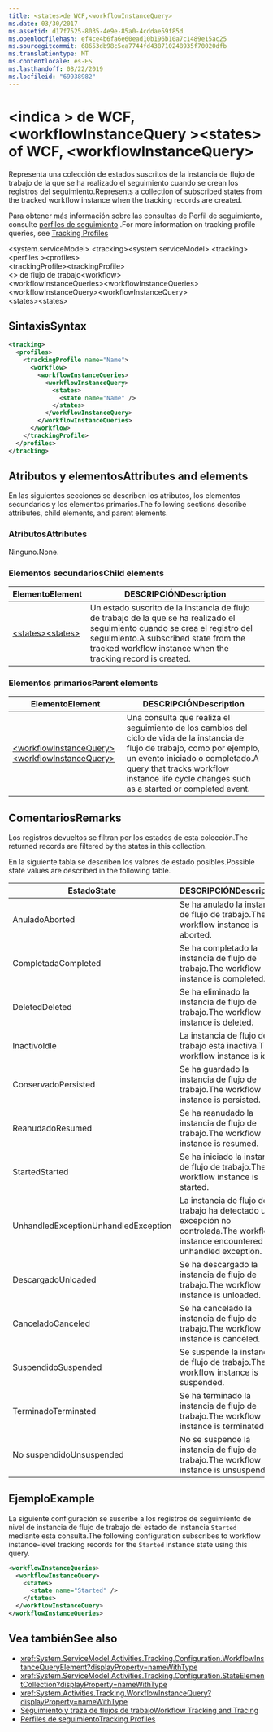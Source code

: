 ```yaml
---
title: <states>de WCF,<workflowInstanceQuery>
ms.date: 03/30/2017
ms.assetid: d17f7525-8035-4e9e-85a0-4cddae59f85d
ms.openlocfilehash: ef4ce4b6fa6e60ead10b196b10a7c1489e15ac25
ms.sourcegitcommit: 68653db98c5ea7744fd438710248935f70020dfb
ms.translationtype: MT
ms.contentlocale: es-ES
ms.lasthandoff: 08/22/2019
ms.locfileid: "69938982"
---
```

# <a name="states-of-wcf-workflowinstancequery"></a><span data-ttu-id="018d1-102">\<indica > de WCF, \<workflowInstanceQuery ></span><span class="sxs-lookup"><span data-stu-id="018d1-102">\<states> of WCF, \<workflowInstanceQuery></span></span>

<span data-ttu-id="018d1-103">Representa una colección de estados suscritos de la instancia de flujo de trabajo de la que se ha realizado el seguimiento cuando se crean los registros del seguimiento.</span><span class="sxs-lookup"><span data-stu-id="018d1-103">Represents a collection of subscribed states from the tracked workflow instance when the tracking records are created.</span></span>  
  
<span data-ttu-id="018d1-104">Para obtener más información sobre las consultas de Perfil de seguimiento, consulte [perfiles de seguimiento](../../../windows-workflow-foundation/tracking-profiles.md) .</span><span class="sxs-lookup"><span data-stu-id="018d1-104">For more information on tracking profile queries, see [Tracking Profiles](../../../windows-workflow-foundation/tracking-profiles.md)</span></span>  
  
<span data-ttu-id="018d1-105">\<system.serviceModel> \<tracking></span><span class="sxs-lookup"><span data-stu-id="018d1-105">\<system.serviceModel> \<tracking></span></span>  
<span data-ttu-id="018d1-106">\<perfiles ></span><span class="sxs-lookup"><span data-stu-id="018d1-106">\<profiles></span></span>  
<span data-ttu-id="018d1-107">\<trackingProfile></span><span class="sxs-lookup"><span data-stu-id="018d1-107">\<trackingProfile></span></span>  
<span data-ttu-id="018d1-108">\<> de flujo de trabajo</span><span class="sxs-lookup"><span data-stu-id="018d1-108">\<workflow></span></span>  
<span data-ttu-id="018d1-109">\<workflowInstanceQueries></span><span class="sxs-lookup"><span data-stu-id="018d1-109">\<workflowInstanceQueries></span></span>  
<span data-ttu-id="018d1-110">\<workflowInstanceQuery></span><span class="sxs-lookup"><span data-stu-id="018d1-110">\<workflowInstanceQuery></span></span>  
<span data-ttu-id="018d1-111">\<states></span><span class="sxs-lookup"><span data-stu-id="018d1-111">\<states></span></span>  
  
## <a name="syntax"></a><span data-ttu-id="018d1-112">Sintaxis</span><span class="sxs-lookup"><span data-stu-id="018d1-112">Syntax</span></span>  
  
```xml  
<tracking>
  <profiles>
    <trackingProfile name="Name">
      <workflow>
        <workflowInstanceQueries>
          <workflowInstanceQuery>
            <states>
              <state name="Name" />
            </states>
          </workflowInstanceQuery>
        </workflowInstanceQueries>
      </workflow>
    </trackingProfile>
  </profiles>
</tracking>
```  
  
## <a name="attributes-and-elements"></a><span data-ttu-id="018d1-113">Atributos y elementos</span><span class="sxs-lookup"><span data-stu-id="018d1-113">Attributes and elements</span></span>

<span data-ttu-id="018d1-114">En las siguientes secciones se describen los atributos, los elementos secundarios y los elementos primarios.</span><span class="sxs-lookup"><span data-stu-id="018d1-114">The following sections describe attributes, child elements, and parent elements.</span></span>  
  
### <a name="attributes"></a><span data-ttu-id="018d1-115">Atributos</span><span class="sxs-lookup"><span data-stu-id="018d1-115">Attributes</span></span>  

<span data-ttu-id="018d1-116">Ninguno.</span><span class="sxs-lookup"><span data-stu-id="018d1-116">None.</span></span>  
  
### <a name="child-elements"></a><span data-ttu-id="018d1-117">Elementos secundarios</span><span class="sxs-lookup"><span data-stu-id="018d1-117">Child elements</span></span>
  
|<span data-ttu-id="018d1-118">Elemento</span><span class="sxs-lookup"><span data-stu-id="018d1-118">Element</span></span>|<span data-ttu-id="018d1-119">DESCRIPCIÓN</span><span class="sxs-lookup"><span data-stu-id="018d1-119">Description</span></span>|  
|-------------|-----------------|  
|[<span data-ttu-id="018d1-120">\<states></span><span class="sxs-lookup"><span data-stu-id="018d1-120">\<states></span></span>](state-of-wcf-workflowinstancequery.md)|<span data-ttu-id="018d1-121">Un estado suscrito de la instancia de flujo de trabajo de la que se ha realizado el seguimiento cuando se crea el registro del seguimiento.</span><span class="sxs-lookup"><span data-stu-id="018d1-121">A subscribed state from the tracked workflow instance when the tracking record is created.</span></span>|  
  
### <a name="parent-elements"></a><span data-ttu-id="018d1-122">Elementos primarios</span><span class="sxs-lookup"><span data-stu-id="018d1-122">Parent elements</span></span>  
  
|<span data-ttu-id="018d1-123">Elemento</span><span class="sxs-lookup"><span data-stu-id="018d1-123">Element</span></span>|<span data-ttu-id="018d1-124">DESCRIPCIÓN</span><span class="sxs-lookup"><span data-stu-id="018d1-124">Description</span></span>|  
|-------------|-----------------|  
|[<span data-ttu-id="018d1-125">\<workflowInstanceQuery></span><span class="sxs-lookup"><span data-stu-id="018d1-125">\<workflowInstanceQuery></span></span>](../windows-workflow-foundation/workflowinstancequery.md)|<span data-ttu-id="018d1-126">Una consulta que realiza el seguimiento de los cambios del ciclo de vida de la instancia de flujo de trabajo, como por ejemplo, un evento iniciado o completado.</span><span class="sxs-lookup"><span data-stu-id="018d1-126">A query that tracks workflow instance life cycle changes such as a started or completed event.</span></span>|  
  
## <a name="remarks"></a><span data-ttu-id="018d1-127">Comentarios</span><span class="sxs-lookup"><span data-stu-id="018d1-127">Remarks</span></span>

<span data-ttu-id="018d1-128">Los registros devueltos se filtran por los estados de esta colección.</span><span class="sxs-lookup"><span data-stu-id="018d1-128">The returned records are filtered by the states in this collection.</span></span>  
  
<span data-ttu-id="018d1-129">En la siguiente tabla se describen los valores de estado posibles.</span><span class="sxs-lookup"><span data-stu-id="018d1-129">Possible state values are described in the following table.</span></span>  
  
|<span data-ttu-id="018d1-130">Estado</span><span class="sxs-lookup"><span data-stu-id="018d1-130">State</span></span>|<span data-ttu-id="018d1-131">DESCRIPCIÓN</span><span class="sxs-lookup"><span data-stu-id="018d1-131">Description</span></span>|  
|-----------|-----------------|  
|<span data-ttu-id="018d1-132">Anulado</span><span class="sxs-lookup"><span data-stu-id="018d1-132">Aborted</span></span>|<span data-ttu-id="018d1-133">Se ha anulado la instancia de flujo de trabajo.</span><span class="sxs-lookup"><span data-stu-id="018d1-133">The workflow instance is aborted.</span></span>|  
|<span data-ttu-id="018d1-134">Completada</span><span class="sxs-lookup"><span data-stu-id="018d1-134">Completed</span></span>|<span data-ttu-id="018d1-135">Se ha completado la instancia de flujo de trabajo.</span><span class="sxs-lookup"><span data-stu-id="018d1-135">The workflow instance is completed.</span></span>|  
|<span data-ttu-id="018d1-136">Deleted</span><span class="sxs-lookup"><span data-stu-id="018d1-136">Deleted</span></span>|<span data-ttu-id="018d1-137">Se ha eliminado la instancia de flujo de trabajo.</span><span class="sxs-lookup"><span data-stu-id="018d1-137">The workflow instance is deleted.</span></span>|  
|<span data-ttu-id="018d1-138">Inactivo</span><span class="sxs-lookup"><span data-stu-id="018d1-138">Idle</span></span>|<span data-ttu-id="018d1-139">La instancia de flujo de trabajo está inactiva.</span><span class="sxs-lookup"><span data-stu-id="018d1-139">The workflow instance is idle.</span></span>|  
|<span data-ttu-id="018d1-140">Conservado</span><span class="sxs-lookup"><span data-stu-id="018d1-140">Persisted</span></span>|<span data-ttu-id="018d1-141">Se ha guardado la instancia de flujo de trabajo.</span><span class="sxs-lookup"><span data-stu-id="018d1-141">The workflow instance is persisted.</span></span>|  
|<span data-ttu-id="018d1-142">Reanudado</span><span class="sxs-lookup"><span data-stu-id="018d1-142">Resumed</span></span>|<span data-ttu-id="018d1-143">Se ha reanudado la instancia de flujo de trabajo.</span><span class="sxs-lookup"><span data-stu-id="018d1-143">The workflow instance is resumed.</span></span>|  
|<span data-ttu-id="018d1-144">Started</span><span class="sxs-lookup"><span data-stu-id="018d1-144">Started</span></span>|<span data-ttu-id="018d1-145">Se ha iniciado la instancia de flujo de trabajo.</span><span class="sxs-lookup"><span data-stu-id="018d1-145">The workflow instance is started.</span></span>|  
|<span data-ttu-id="018d1-146">UnhandledException</span><span class="sxs-lookup"><span data-stu-id="018d1-146">UnhandledException</span></span>|<span data-ttu-id="018d1-147">La instancia de flujo de trabajo ha detectado una excepción no controlada.</span><span class="sxs-lookup"><span data-stu-id="018d1-147">The workflow instance encountered an unhandled exception.</span></span>|  
|<span data-ttu-id="018d1-148">Descargado</span><span class="sxs-lookup"><span data-stu-id="018d1-148">Unloaded</span></span>|<span data-ttu-id="018d1-149">Se ha descargado la instancia de flujo de trabajo.</span><span class="sxs-lookup"><span data-stu-id="018d1-149">The workflow instance is unloaded.</span></span>|  
|<span data-ttu-id="018d1-150">Cancelado</span><span class="sxs-lookup"><span data-stu-id="018d1-150">Canceled</span></span>|<span data-ttu-id="018d1-151">Se ha cancelado la instancia de flujo de trabajo.</span><span class="sxs-lookup"><span data-stu-id="018d1-151">The workflow instance is canceled.</span></span>|  
|<span data-ttu-id="018d1-152">Suspendido</span><span class="sxs-lookup"><span data-stu-id="018d1-152">Suspended</span></span>|<span data-ttu-id="018d1-153">Se suspende la instancia de flujo de trabajo.</span><span class="sxs-lookup"><span data-stu-id="018d1-153">The workflow instance is suspended.</span></span>|  
|<span data-ttu-id="018d1-154">Terminado</span><span class="sxs-lookup"><span data-stu-id="018d1-154">Terminated</span></span>|<span data-ttu-id="018d1-155">Se ha terminado la instancia de flujo de trabajo.</span><span class="sxs-lookup"><span data-stu-id="018d1-155">The workflow instance is terminated.</span></span>|  
|<span data-ttu-id="018d1-156">No suspendido</span><span class="sxs-lookup"><span data-stu-id="018d1-156">Unsuspended</span></span>|<span data-ttu-id="018d1-157">No se suspende la instancia de flujo de trabajo.</span><span class="sxs-lookup"><span data-stu-id="018d1-157">The workflow instance is unsuspended.</span></span>|  
  
## <a name="example"></a><span data-ttu-id="018d1-158">Ejemplo</span><span class="sxs-lookup"><span data-stu-id="018d1-158">Example</span></span>

<span data-ttu-id="018d1-159">La siguiente configuración se suscribe a los registros de seguimiento de nivel de instancia de flujo de trabajo del estado de instancia `Started` mediante esta consulta.</span><span class="sxs-lookup"><span data-stu-id="018d1-159">The following configuration subscribes to workflow instance-level tracking records for the `Started` instance state using this query.</span></span>  
  
```xml  
<workflowInstanceQueries>
  <workflowInstanceQuery>
    <states>
      <state name="Started" />
    </states>
  </workflowInstanceQuery>
</workflowInstanceQueries>
```  
  
## <a name="see-also"></a><span data-ttu-id="018d1-160">Vea también</span><span class="sxs-lookup"><span data-stu-id="018d1-160">See also</span></span>

- <xref:System.ServiceModel.Activities.Tracking.Configuration.WorkflowInstanceQueryElement?displayProperty=nameWithType>
- <xref:System.ServiceModel.Activities.Tracking.Configuration.StateElementCollection?displayProperty=nameWithType>
- <xref:System.Activities.Tracking.WorkflowInstanceQuery?displayProperty=nameWithType>
- [<span data-ttu-id="018d1-161">Seguimiento y traza de flujos de trabajo</span><span class="sxs-lookup"><span data-stu-id="018d1-161">Workflow Tracking and Tracing</span></span>](../../../windows-workflow-foundation/workflow-tracking-and-tracing.md)
- [<span data-ttu-id="018d1-162">Perfiles de seguimiento</span><span class="sxs-lookup"><span data-stu-id="018d1-162">Tracking Profiles</span></span>](../../../windows-workflow-foundation/tracking-profiles.md)
